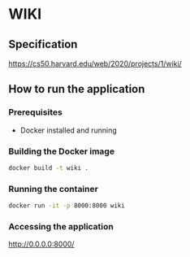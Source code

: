 # WIKI

## Specification

https://cs50.harvard.edu/web/2020/projects/1/wiki/

## How to run the application

### Prerequisites
* Docker installed and running

### Building the Docker image
```bash
docker build -t wiki .
```

### Running the container

```bash
docker run -it -p 8000:8000 wiki
```
### Accessing the application

http://0.0.0.0:8000/

